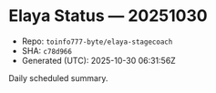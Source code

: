 # Elaya Status — 20251030

- Repo: `toinfo777-byte/elaya-stagecoach`
- SHA: `c78d966`
- Generated (UTC): 2025-10-30 06:31:56Z

Daily scheduled summary.
